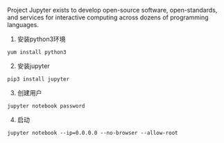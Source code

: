 
Project Jupyter exists to develop open-source software, open-standards, and services for interactive computing across dozens of programming languages.


1. 安装python3环境
```
yum install python3
```
2. 安装jupyter
```
pip3 install jupyter
```
3. 创建用户
```
jupyter notebook password
```
4. 启动
```
jupyter notebook --ip=0.0.0.0 --no-browser --allow-root
```